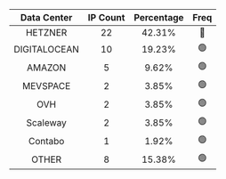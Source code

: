 | Data Center | IP Count | Percentage | Freq |
|:------------:|:--------:|:-----------:|:-----:|
| HETZNER | 22 | 42.31% | 🔴 |
| DIGITALOCEAN | 10 | 19.23% | 🟢 |
| AMAZON | 5 | 9.62% | 🟢 |
| MEVSPACE | 2 | 3.85% | 🟢 |
| OVH | 2 | 3.85% | 🟢 |
| Scaleway | 2 | 3.85% | 🟢 |
| Contabo | 1 | 1.92% | 🟢 |
| OTHER | 8 | 15.38% | 🟢 |